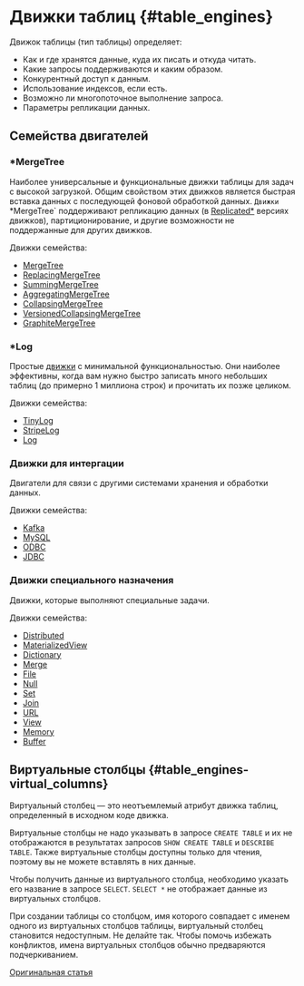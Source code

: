 # Движки таблиц {#table_engines}

Движок таблицы (тип таблицы) определяет:

- Как и где хранятся данные, куда их писать и откуда читать.
- Какие запросы поддерживаются и каким образом.
- Конкурентный доступ к данным.
- Использование индексов, если есть.
- Возможно ли многопоточное выполнение запроса.
- Параметры репликации данных.

## Семейства двигателей

### *MergeTree

Наиболее универсальные и функциональные движки таблицы для задач с высокой загрузкой. Общим свойством этих движков является быстрая вставка данных с последующей фоновой обработкой данных. `Движки `*MergeTree` поддерживают репликацию данных (в [Replicated*](replication.md) версиях движков), партиционирование, и другие возможности не поддержанные для других движков.

Движки семейства:

- [MergeTree](mergetree.md)
- [ReplacingMergeTree](replacingmergetree.md)
- [SummingMergeTree](summingmergetree.md)
- [AggregatingMergeTree](aggregatingmergetree.md)
- [CollapsingMergeTree](collapsingmergetree.md)
- [VersionedCollapsingMergeTree](versionedcollapsingmergetree.md)
- [GraphiteMergeTree](graphitemergetree.md)

### *Log

Простые [движки](log_family.md) с минимальной функциональностью. Они наиболее эффективны, когда вам нужно быстро записать много небольших таблиц (до примерно 1 миллиона строк) и прочитать их позже целиком.

Движки семейства:

- [TinyLog](tinylog.md)
- [StripeLog](stripelog.md)
- [Log](log.md)

### Движки для интергации

Двигатели для связи с другими системами хранения и обработки данных.

Движки семейства:

- [Kafka](kafka.md)
- [MySQL](mysql.md)
- [ODBC](odbc.md)
- [JDBC](jdbc.md)

### Движки специального назначения

Движки, которые выполняют специальные задачи.

Движки семейства:

- [Distributed](distributed.md)
- [MaterializedView](materializedview.md)
- [Dictionary](dictionary.md)
- [Merge](merge.md)
- [File](file.md)
- [Null](null.md)
- [Set](set.md)
- [Join](join.md)
- [URL](url.md)
- [View](view.md)
- [Memory](memory.md)
- [Buffer](buffer.md)

## Виртуальные столбцы {#table_engines-virtual_columns}

Виртуальный столбец — это неотъемлемый атрибут движка таблиц, определенный в исходном коде движка.

Виртуальные столбцы не надо указывать в запросе `CREATE TABLE` и их не отображаются в результатах запросов `SHOW CREATE TABLE` и `DESCRIBE TABLE`. Также виртуальные столбцы доступны только для чтения, поэтому вы не можете вставлять в них данные.

Чтобы получить данные из виртуального столбца, необходимо указать его название в запросе `SELECT`. `SELECT *` не отображает данные из виртуальных столбцов.

При создании таблицы со столбцом, имя которого совпадает с именем одного из виртуальных столбцов таблицы, виртуальный столбец становится недоступным. Не делайте так. Чтобы помочь избежать конфликтов, имена виртуальных столбцов обычно предваряются подчеркиванием.

[Оригинальная статья](https://clickhouse.yandex/docs/ru/operations/table_engines/) <!--hide-->

